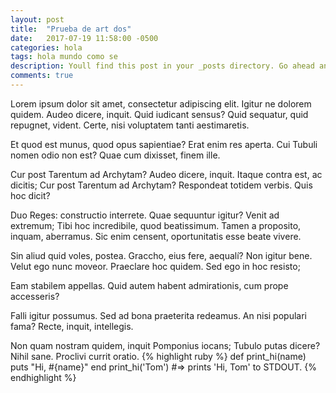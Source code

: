 ```yaml
---
layout: post
title:  "Prueba de art dos"
date:   2017-07-19 11:58:00 -0500
categories: hola
tags: hola mundo como se
description: Youll find this post in your _posts directory. Go ahead and edit it and re-build the site to see your changes.
comments: true
---
```

Lorem ipsum dolor sit amet, consectetur adipiscing elit. Igitur ne dolorem quidem. Audeo dicere, inquit. Quid iudicant sensus? Quid sequatur, quid repugnet, vident. Certe, nisi voluptatem tanti aestimaretis.

Et quod est munus, quod opus sapientiae? Erat enim res aperta. Cui Tubuli nomen odio non est? Quae cum dixisset, finem ille.

Cur post Tarentum ad Archytam? Audeo dicere, inquit. Itaque contra est, ac dicitis; Cur post Tarentum ad Archytam? Respondeat totidem verbis. Quis hoc dicit?

Duo Reges: constructio interrete. Quae sequuntur igitur? Venit ad extremum; Tibi hoc incredibile, quod beatissimum. Tamen a proposito, inquam, aberramus. Sic enim censent, oportunitatis esse beate vivere.

Sin aliud quid voles, postea. Graccho, eius fere, aequalí? Non igitur bene. Velut ego nunc moveor. Praeclare hoc quidem. Sed ego in hoc resisto;

Eam stabilem appellas. Quid autem habent admirationis, cum prope accesseris?

Falli igitur possumus. Sed ad bona praeterita redeamus. An nisi populari fama? Recte, inquit, intellegis.

Non quam nostram quidem, inquit Pomponius iocans; Tubulo putas dicere? Nihil sane. Proclivi currit oratio.
{% highlight ruby %}
def print_hi(name)
  puts "Hi, #{name}"
end
print_hi('Tom')
#=> prints 'Hi, Tom' to STDOUT.
{% endhighlight %}

